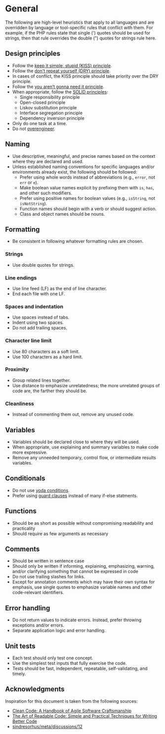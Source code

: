 # General

The following are high-level heuristics that apply to all languages and are overridden by language or tool-specific rules that conflict with them. For example, if the PHP rules state that single (') quotes should be used for strings, then that rule overrides the double (") quotes for strings rule here.

## Design principles

<!-- alex disable simple wacko stupid -->

- Follow the [keep it simple, stupid (KISS) principle](https://en.wikipedia.org/wiki/KISS_principle).
- Follow the [don't repeat yourself (DRY) principle](https://en.wikipedia.org/wiki/Don%27t_repeat_yourself).
- In cases of conflict, the KISS principle should take priority over the DRY principle.
- Follow the [you aren’t gonna need it principle](https://en.wikipedia.org/wiki/You_aren%27t_gonna_need_it).
- When appropriate, follow the [SOLID principles](https://en.wikipedia.org/wiki/SOLID):
  - Single responsibility principle
  - Open-closed principle
  - Liskov substitution principle
  - Interface segregation principle
  - Dependency inversion principle
- Only do one task at a time.
- Do not [overengineer](https://en.wikipedia.org/wiki/Overengineering).

<!-- alex enable simple wacko stupid -->

## Naming

- Use descriptive, meaningful, and precise names based on the context where they are declared and used.
- Unless established naming conventions for specific languages and/or environments already exist, the following should be followed:
  - Prefer using whole words instead of abbreviations (e.g., `error`, not `err` or `e`).
  - Make boolean value names explicit by prefixing them with `is`, `has`, and other such modifiers.
  - Prefer using positive names for boolean values (e.g., `isString`, not `isNotString`).
  - Function names should begin with a verb or should suggest action.
  - Class and object names should be nouns.

## Formatting

- Be consistent in following whatever formatting rules are chosen.

### Strings

- Use double quotes for strings.

### Line endings

- Use line feed (LF) as the end of line character.
- End each file with one LF.

### Spaces and indentation

- Use spaces instead of tabs.
- Indent using two spaces.
- Do not add trailing spaces.

### Character line limit

- Use 80 characters as a soft limit.
- Use 100 characters as a hard limit.

### Proximity

- Group related lines together.
- Use distance to emphasize unrelatedness; the more unrelated groups of code are, the farther they should be.

### Cleanliness

- Instead of commenting them out, remove any unused code.

## Variables

- Variables should be declared close to where they will be used.
- When appropriate, use explaining and summary variables to make code more expressive.
- Remove any unneeded temporary, control flow, or intermediate results variables.

## Conditionals

- Do not use [yoda conditions](https://en.wikipedia.org/wiki/Yoda_conditions).
- Prefer using [guard clauses](<https://en.wikipedia.org/wiki/Guard_(computer_science)>) instead of many if-else statments.

## Functions

- Should be as short as possible without compromising readability and practicality
- Should require as few arguments as necessary

## Comments

- Should be written in sentence case
- Should only be written if informing, explaining, emphasizing, warning, and/or clarifying something that cannot be expressed in code
- Do not use trailing slashes for links.
- Except for annotation comments which may have their own syntax for emphasis, use single quotes to emphasize variable names and other code-relevant identifiers.

## Error handling

- Do not return values to indicate errors. Instead, prefer throwing exceptions and/or errors.
- Separate application logic and error handling.

## Unit tests

- Each test should only test one concept.
- Use the simplest test inputs that fully exercise the code.
- Tests should be fast, independent, repeatable, self-validating, and timely.

## Acknowledgments

Inspiration for this document is taken from the following sources:

<!-- alex disable simple -->

- [Clean Code: A Handbook of Agile Software Craftsmanship](https://www.amazon.com/Clean-Code-Handbook-Software-Craftsmanship/dp/0132350882)
- [The Art of Readable Code: Simple and Practical Techniques for Writing Better Code](https://www.amazon.com/Art-Readable-Code-Practical-Techniques/dp/0596802293)
- [sindresorhus/meta/discussions/12](https://github.com/sindresorhus/meta/discussions/12)

<!-- alex enable simple -->
